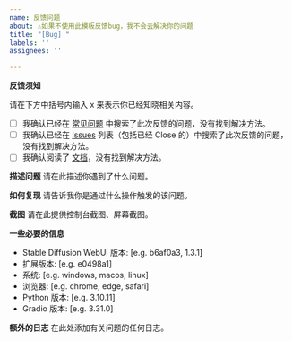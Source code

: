 ```yaml
---
name: 反馈问题
about: ⚠️️如果不使用此模板反馈bug，我不会去解决你的问题
title: "[Bug] "
labels: ''
assignees: ''

---
```


**反馈须知**

请在下方中括号内输入 x 来表示你已经知晓相关内容。
- [ ] 我确认已经在 [常见问题](https://physton.github.io/sd-webui-prompt-all-in-one-assets/zh-CN/FAQ.html) 中搜索了此次反馈的问题，没有找到解决方法。
- [ ] 我确认已经在 [Issues](https://github.com/Physton/sd-webui-prompt-all-in-one/issues) 列表（包括已经 Close 的）中搜索了此次反馈的问题，没有找到解决方法。
- [ ] 我确认阅读了 [文档](https://physton.github.io/sd-webui-prompt-all-in-one-assets/zh-CN/)，没有找到解决方法。

**描述问题**
请在此描述你遇到了什么问题。

**如何复现**
请告诉我你是通过什么操作触发的该问题。

**截图**
请在此提供控制台截图、屏幕截图。

**一些必要的信息**
 - Stable Diffusion WebUI 版本: [e.g. b6af0a3, 1.3.1]
 - 扩展版本: [e.g. e0498a1]
 - 系统: [e.g. windows, macos, linux]
 - 浏览器: [e.g. chrome, edge, safari]
 - Python 版本: [e.g. 3.10.11]
 - Gradio 版本: [e.g. 3.31.0]

**额外的日志**
在此处添加有关问题的任何日志。